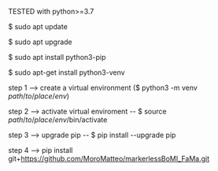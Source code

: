TESTED with python>=3.7

$ sudo apt update

$ sudo apt upgrade 

$ sudo apt install python3-pip 

$ sudo apt-get install python3-venv


step 1 --> create a virtual environment ($ python3 -m venv $path/to/place/env$)

step 2 --> activate virtual enviroment -- $ source $path/to/place/env$/bin/activate

step 3 --> upgrade pip -- $ pip install --upgrade pip

step 4 --> pip install git+https://github.com/MoroMatteo/markerlessBoMI_FaMa.git
